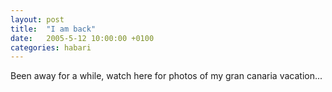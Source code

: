 ```yaml
---
layout: post
title:  "I am back"
date:   2005-5-12 10:00:00 +0100
categories: habari
---
```

Been away for a while, watch here for photos of my gran canaria vacation...